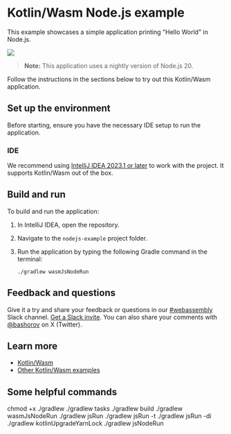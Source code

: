 # Kotlin/Wasm Node.js example

This example showcases a simple application printing "Hello World" in Node.js.

![](screenshots/hello-world.png)

> **Note:**
> This application uses a nightly version of Node.js 20.

Follow the instructions in the sections below to try out this Kotlin/Wasm application.

## Set up the environment

Before starting, ensure you have the necessary IDE setup to run the application.

### IDE

We recommend using [IntelliJ IDEA 2023.1 or later](https://www.jetbrains.com/idea/) to work with the project.
It supports Kotlin/Wasm out of the box.

## Build and run

To build and run the application:

1. In IntelliJ IDEA, open the repository.
2. Navigate to the `nodejs-example` project folder.
3. Run the application by typing the following Gradle command in the terminal:

   `./gradlew wasmJsNodeRun`

## Feedback and questions

Give it a try and share your feedback or questions in our [#webassembly](https://slack-chats.kotlinlang.org/c/webassembly) Slack channel.
[Get a Slack invite](https://surveys.jetbrains.com/s3/kotlin-slack-sign-up).
You can also share your comments with [@bashorov](https://twitter.com/bashorov) on X (Twitter).

## Learn more

* [Kotlin/Wasm](https://kotl.in/wasm/)
* [Other Kotlin/Wasm examples](https://github.com/Kotlin/kotlin-wasm-examples/tree/main)

## Some helpful commands

chmod +x ./gradlew
./gradlew tasks
./gradlew build
./gradlew wasmJsNodeRun
./gradlew jsRun
./gradlew jsRun -t
./gradlew jsRun -di
./gradlew kotlinUpgradeYarnLock
./gradlew jsNodeRun
